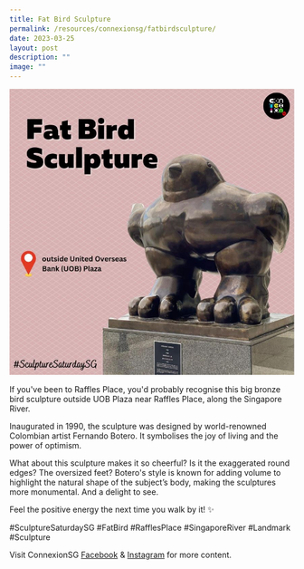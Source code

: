 ```yaml
---
title: Fat Bird Sculpture
permalink: /resources/connexionsg/fatbirdsculpture/
date: 2023-03-25
layout: post
description: ""
image: ""
---
```

![](/images/connexionsg/2023/fat%20bird%20sculpture.JPG)

If you've been to Raffles Place, you'd probably recognise this big bronze bird sculpture outside UOB Plaza near Raffles Place, along the Singapore River.

Inaugurated in 1990, the sculpture was designed by world-renowned Colombian artist Fernando Botero. It symbolises the joy of living and the power of optimism.

What about this sculpture makes it so cheerful? Is it the exaggerated round edges? The oversized feet? Botero's style is known for adding volume to highlight the natural shape of the subject’s body, making the sculptures more monumental. And a delight to see.

Feel the positive energy the next time you walk by it! ✨

#SculptureSaturdaySG #FatBird #RafflesPlace #SingaporeRiver #Landmark #Sculpture

Visit ConnexionSG [Facebook](https://www.facebook.com/ConnexionSG) & [Instagram](https://www.instagram.com/connexionsg/) for more content.